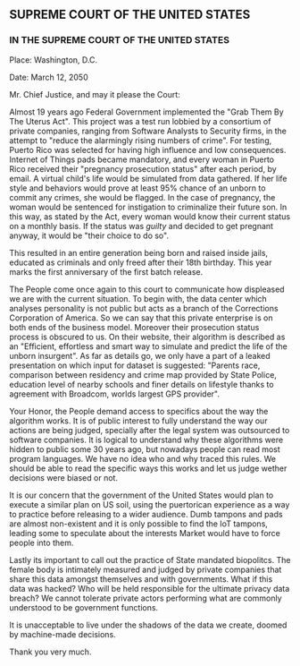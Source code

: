 ## SUPREME COURT OF THE UNITED STATES
### IN THE SUPREME COURT OF THE UNITED STATES


Place: Washington, D.C.

Date: March 12, 2050


Mr. Chief Justice, and may it please the Court:

Almost 19 years ago Federal Government implemented the "Grab Them By The Uterus Act". This project was a test run lobbied by a consortium of private companies, ranging from Software Analysts to Security firms, in the attempt to "reduce the alarmingly rising numbers of crime". For testing, Puerto Rico was selected for having high influence and low consequences. Internet of Things pads became mandatory, and every woman in Puerto Rico received their "pregnancy prosecution status" after each period, by email. A virtual child's life would be simulated from data gathered. If her life style and behaviors would prove at least 95% chance of an unborn to commit any crimes, she would be flagged. In the case of pregnancy, the woman would be sentenced for instigation to criminalize their future son. In this way, as stated by the Act, every woman would know their current status on a monthly basis. If the status was *guilty* and decided to get pregnant anyway, it would be "their choice to do so".

This resulted in an entire generation being born and raised inside jails, educated as criminals and only freed after their 18th birthday. This year marks the first anniversary of the first batch release.

The People come once again to this court to communicate how displeased we are with the current situation. To begin with, the data center which analyses personality is not public but acts as a branch of the Corrections Corporation of America. So we can say that this private enterprise is on both ends of the business model. Moreover their prosecution status process is obscured to us. On their website, their algorithm is described as an "Efficient, effortless and smart way to simulate and predict the life of the unborn insurgent". As far as details go, we only have a part of a leaked presentation on which input for dataset is suggested: "Parents race, comparison between residency and crime map provided by State Police, education level of nearby schools and finer details on lifestyle thanks to agreement with Broadcom, worlds largest GPS provider".

Your Honor, the People demand access to specifics about the way the algorithm works. It is of public interest to fully understand the way our actions are being judged, specially after the legal system was outsourced to software companies. It is logical to understand why these algorithms were hidden to public some 30 years ago, but nowadays people can read most program languages. We have no idea who and why traced this rules. We should be able to read the specific ways this works and let us judge wether decisions were biased or not.

It is our concern that the government of the United States would plan to execute a similar plan on US soil, using the puertorican experience as a way to practice before releasing to a wider audience. Dumb tampons and pads are almost non-existent and it is only possible to find the IoT tampons, leading some to speculate about the interests Market would have to force people into them.

Lastly its important to call out the practice of State mandated biopolitcs. The female body is intimately measured and judged by private companies that share this data amongst themselves and with governments. What if this data was hacked? Who will be held responsible for the ultimate privacy data breach? We cannot tolerate private actors performing what are commonly understood to be government functions.

It is unacceptable to live under the shadows of the data we create, doomed by machine-made decisions.

Thank you very much.
